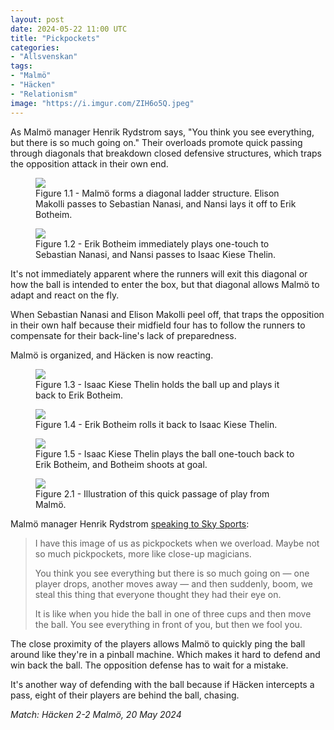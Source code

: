 ```yaml
---
layout: post
date: 2024-05-22 11:00 UTC
title: "Pickpockets"
categories:
- "Allsvenskan"
tags:
- "Malmö"
- "Häcken"
- "Relationism"
image: "https://i.imgur.com/ZIH6o5Q.jpeg"
---
```


As Malmö manager Henrik Rydstrom says, "You think you see everything, but there is so much going on." Their overloads promote quick passing through diagonals that breakdown closed defensive structures, which traps the opposition attack in their own end.

<!---more---> 

<figure>
    <img src="https://i.imgur.com/ZIH6o5Q.jpeg">
    <figcaption>Figure 1.1 - Malmö forms a diagonal ladder structure. Elison Makolli passes to Sebastian Nanasi, and Nansi lays it off to Erik Botheim.</figcaption>
</figure> 

<figure>
    <img src="https://i.imgur.com/bB3luEX.jpeg">
    <figcaption>Figure 1.2 - Erik Botheim immediately plays one-touch to Sebastian Nanasi, and Nansi passes to Isaac Kiese Thelin.</figcaption>
</figure> 

It's not immediately apparent where the runners will exit this diagonal or how the ball is intended to enter the box, but that diagonal allows Malmö to adapt and react on the fly. 

When Sebastian Nanasi and Elison Makolli peel off, that traps the opposition in their own half because their midfield four has to follow the runners to compensate for their back-line's lack of preparedness. 

Malmö is organized, and Häcken is now reacting. 


<figure>
    <img src="https://i.imgur.com/aRjsSYn.jpeg">
    <figcaption>Figure 1.3 - Isaac Kiese Thelin holds the ball up and plays it back to Erik Botheim. </figcaption>
</figure> 

<figure>
    <img src="https://i.imgur.com/NEx9Lpz.jpeg">
    <figcaption>Figure 1.4 - Erik Botheim rolls it back to Isaac Kiese Thelin. </figcaption>
</figure> 

<figure>
    <img src="https://i.imgur.com/CReOqOW.jpeg">
    <figcaption>Figure 1.5 - Isaac Kiese Thelin plays the ball one-touch back to Erik Botheim, and Botheim shoots at goal. </figcaption>
</figure> 

<figure>
    <img src="https://i.imgur.com/44BRsDO.jpeg">
    <figcaption>Figure 2.1 - Illustration of this quick passage of play from Malmö.</figcaption>
</figure> 

Malmö manager Henrik Rydstrom [speaking to Sky Sports](https://www.skysports.com/football/news/11096/13097969/henrik-rydstrom-interview-how-malmo-boss-rejected-positional-play-to-become-europe-s-most-innovative-coach): 

> I have this image of us as pickpockets when we overload. Maybe not so much pickpockets, more like close-up magicians. 
> 
> You think you see everything but there is so much going on — one player drops, another moves away — and then suddenly, boom, we steal this thing that everyone thought they had their eye on.
> 
> It is like when you hide the ball in one of three cups and then move the ball. You see everything in front of you, but then we fool you.

The close proximity of the players allows Malmö to quickly ping the ball around like they're in a pinball machine. Which makes it hard to defend and win back the ball. The opposition defense has to wait for a mistake. 

It's another way of defending with the ball because if Häcken intercepts a pass, eight of their players are behind the ball, chasing. 

*Match: Häcken 2-2 Malmö, 20 May 2024*
